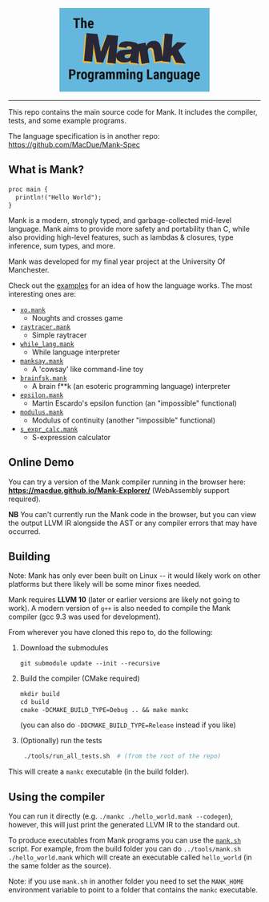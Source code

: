 <p align="center">
  <img title="The Mank Programming Language" alt="Mank logo" src="./images/mank_logo.png" width=300/>
</p>

---

This repo contains the main source code for Mank. It includes the compiler, tests, and some example programs.

The language specification is in another repo: <https://github.com/MacDue/Mank-Spec>

## What is Mank?

```
proc main {
  println!("Hello World");
}
```

Mank is a modern, strongly typed, and garbage-collected mid-level language. Mank aims to provide more safety and portability than C, while also providing high-level features, such as lambdas & closures, type inference, sum types, and more.

Mank was developed for my final year project at the University Of Manchester.

Check out the [examples](./examples) for an idea of how the language works. The most interesting ones are:
- [`xo.mank`](./examples/xo.mank)
  - Noughts and crosses game
- [`raytracer.mank`](./examples/raytracer.mank)
  - Simple raytracer
- [`while_lang.mank`](./examples/while_lang.mank)
  - While language interpreter
- [`manksay.mank`](./examples/manksay.mank)
  - A 'cowsay' like command-line toy
- [`brainfsk.mank`](./examples/brainfsk.mank)
  - A brain f**k (an esoteric programming language) interpreter
- [`epsilon.mank`](./examples/epsilon.mank)
  - Martin Escardo's epsilon function (an "impossible" functional)
- [`modulus.mank`](./examples/modulus.mank)
  - Modulus of continuity (another "impossible" functional)
- [`s_expr_calc.mank`](./examples/s_expr_calc.mank)
  - S-expression calculator

## Online Demo

You can try a version of the Mank compiler running in the browser here: **<https://macdue.github.io/Mank-Explorer/>** (WebAssembly support required).

**NB** You can't currently run the Mank code in the browser, but you can view the output LLVM IR alongside the AST or any compiler errors that may have occurred.

## Building

Note: Mank has only ever been built on Linux -- it would likely work on other platforms but there likely will be some minor fixes needed.

Mank requires **LLVM 10** (later or earlier versions are likely not going to work).
A modern version of `g++` is also needed to compile the Mank compiler (gcc 9.3 was used for development).

From wherever you have cloned this repo to, do the following:

1. Download the submodules
    ```
    git submodule update --init --recursive
    ```

2. Build the compiler (CMake required)
    ```
    mkdir build
    cd build
    cmake -DCMAKE_BUILD_TYPE=Debug .. && make mankc
    ```
    (you can also do `-DDCMAKE_BUILD_TYPE=Release` instead if you like)

3. (Optionally) run the tests
   ```sh
    ./tools/run_all_tests.sh  # (from the root of the repo)
   ```

This will create a `mankc` executable (in the build folder).

## Using the compiler

You can run it directly (e.g. ``./mankc ./hello_world.mank --codegen``), however, this will just print the generated LLVM IR to the standard out.

To produce executables from Mank programs you can use the [`mank.sh`](./tools/mank.sh) script.
For example, from the build folder you can do `../tools/mank.sh ./hello_world.mank` which will create an executable called `hello_world` (in the same folder as the source).

Note: if you use `mank.sh` in another folder you need to set the `MANK_HOME` environment variable to point to a folder that contains the `mankc` executable.
